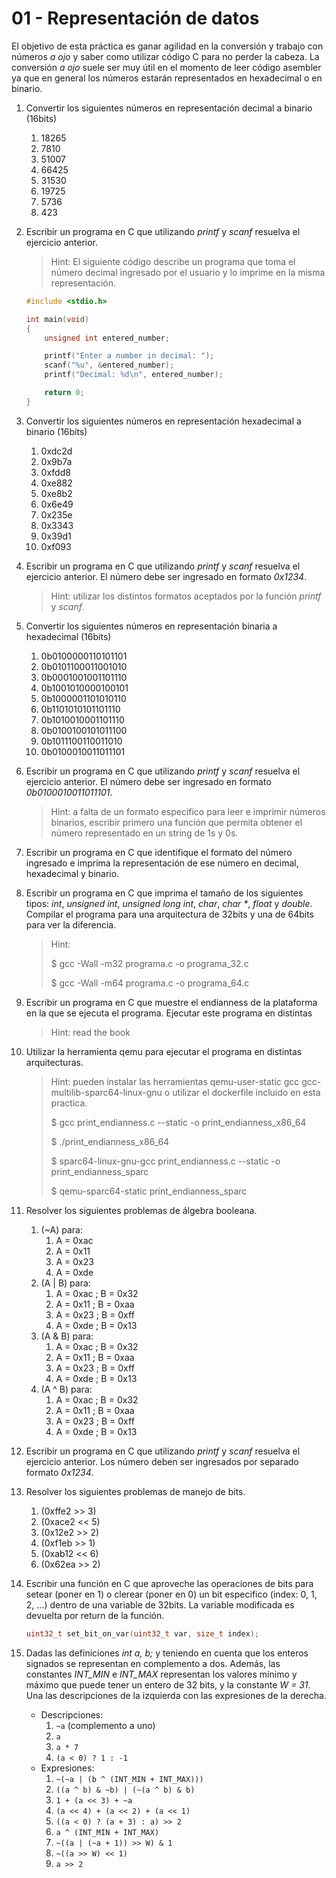 01 - Representación de datos
============================

El objetivo de esta práctica es ganar agilidad en la conversión y trabajo con
números *a ojo* y saber como utilizar código C para no perder la cabeza. La
conversión *a ojo* suele ser muy útil en el momento de leer código asembler ya
que en general los números estarán representados en hexadecimal o en binario.

1. Convertir los siguientes números en representación decimal a binario (16bits)
    1. 18265
    1. 7810
    1. 51007
    1. 66425
    1. 31530
    1. 19725
    1. 5736
    1. 423

1. Escribir un programa en C que utilizando *printf* y *scanf* resuelva el
   ejercicio anterior.

   > Hint: El siguiente código describe un programa que toma el número decimal
   > ingresado por el usuario y lo imprime en la misma representación.
   ```c 
   #include <stdio.h>
   
   int main(void)
   {
       unsigned int entered_number;
   
       printf("Enter a number in decimal: ");
       scanf("%u", &entered_number);
       printf("Decimal: %d\n", entered_number);
   
       return 0;
   }
   ``` 

1. Convertir los siguientes números en representación hexadecimal a binario (16bits)
    1. 0xdc2d
    1. 0x9b7a
    1. 0xfdd8
    1. 0xe882
    1. 0xe8b2
    1. 0x6e49
    1. 0x235e
    1. 0x3343
    1. 0x39d1
    1. 0xf093

1. Escribir un programa en C que utilizando *printf* y *scanf* resuelva el
   ejercicio anterior. El número debe ser ingresado en formato *0x1234*.

   > Hint: utilizar los distintos formatos aceptados por la función *printf* y *scanf*.

1. Convertir los siguientes números en representación binaria a hexadecimal (16bits)
    1. 0b0100000110101101
    1. 0b0101100011001010
    1. 0b0001001001101110
    1. 0b1001010000100101
    1. 0b1000001101010110
    1. 0b1101010101101110
    1. 0b1010010001101110
    1. 0b0100100101011100
    1. 0b1011100110011010
    1. 0b0100010011011101

1. Escribir un programa en C que utilizando *printf* y *scanf* resuelva el
   ejercicio anterior. El número debe ser ingresado en formato
   *0b0100010011011101*.

   > Hint: a falta de un formato especifico para leer e imprimir números
   > binarios, escribir primero una función que permita obtener el número
   > representado en un string de 1s y 0s.

1. Escribir un programa en C que identifique el formato del número ingresado e
   imprima la representación de ese número en decimal, hexadecimal y binario.

1. Escribir un programa en C que imprima el tamaño de los siguientes tipos:
   *int*, *unsigned int*, *unsigned long int*, *char*, *char \**, *float* y
   *double*. Compilar el programa para una arquitectura de 32bits y una de
   64bits para ver la diferencia.

   > Hint:
   >
   > $ gcc -Wall -m32 programa.c -o programa_32.c
   >
   > $ gcc -Wall -m64 programa.c -o programa_64.c

1. Escribir un programa en C que muestre el endianness de la plataforma en la
   que se ejecuta el programa. Ejecutar este programa en distintas

   > Hint: read the book

1. Utilizar la herramienta qemu para ejecutar el programa en distintas arquitecturas.

   > Hint: pueden instalar las herramientas qemu-user-static gcc gcc-multilib-sparc64-linux-gnu
   > o utilizar el dockerfile incluido en esta practica.
   >
   > $ gcc print_endianness.c --static -o print_endianness_x86_64
   >
   > $ ./print_endianness_x86_64
   >
   > $ sparc64-linux-gnu-gcc print_endianness.c --static -o print_endianness_sparc
   >
   > $ qemu-sparc64-static print_endianness_sparc
   >

1. Resolver los siguientes problemas de álgebra booleana.
    1. (~A) para:
        1. A = 0xac
        1. A = 0x11
        1. A = 0x23
        1. A = 0xde
    1. (A | B)  para:
        1. A = 0xac ; B = 0x32
        1. A = 0x11 ; B = 0xaa
        1. A = 0x23 ; B = 0xff
        1. A = 0xde ; B = 0x13
    1. (A & B)  para:
        1. A = 0xac ; B = 0x32
        1. A = 0x11 ; B = 0xaa
        1. A = 0x23 ; B = 0xff
        1. A = 0xde ; B = 0x13
    1. (A ^ B)  para:
        1. A = 0xac ; B = 0x32
        1. A = 0x11 ; B = 0xaa
        1. A = 0x23 ; B = 0xff
        1. A = 0xde ; B = 0x13

1. Escribir un programa en C que utilizando *printf* y *scanf* resuelva el
   ejercicio anterior. Los número deben ser ingresados por separado formato
   *0x1234*.

1. Resolver los siguientes problemas de manejo de bits.
    1. (0xffe2 >> 3)
    1. (0xace2 << 5)
    1. (0x12e2 >> 2)
    1. (0xf1eb >> 1)
    1. (0xab12 << 6)
    1. (0x62ea >> 2)

1. Escribir una función en C que aproveche las operaciones de bits para setear
   (poner en 1) o clerear (poner en 0) un bit especifico (index: 0, 1, 2, ...)
   dentro de una variable de 32bits. La variable modificada es devuelta por
   return de la función.

   ```c
   uint32_t set_bit_on_var(uint32_t var, size_t index);
   ```

1. Dadas las definiciones *int a, b;* y teniendo en cuenta que los enteros
   signados se representan en complemento a dos. Además, las constantes
   *INT_MIN* e *INT_MAX* representan los valores mínimo y máximo que puede
   tener un entero de 32 bits, y la constante *W = 31*. Una las
   descripciones de la izquierda con las expresiones de la derecha.

   * Descripciones:
        1. `~a` (complemento a uno)
        1. `a`
        1. `a * 7`
        1. `(a < 0) ? 1 : -1`
   * Expresiones:
        1. `~(~a | (b ^ (INT_MIN + INT_MAX)))`
        1. `((a ^ b) & ~b) | (~(a ^ b) & b)`
        1. `1 + (a << 3) + ~a`
        1. `(a << 4) + (a << 2) + (a << 1)`
        1. `((a < 0) ? (a + 3) : a) >> 2`
        1. `a ^ (INT_MIN + INT_MAX)`
        1. `~((a | (~a + 1)) >> W) & 1`
        1. `~((a >> W) << 1)`
        1. `a >> 2`
